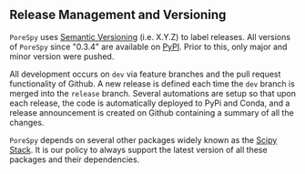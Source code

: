 ## Release Management and Versioning

`PoreSpy` uses [Semantic Versioning](http://semver.org) (i.e. X.Y.Z) to label releases.  All versions of `PoreSpy` since "0.3.4" are available on [PyPI](https://pypi.python.org/pypi).  Prior to this, only major and minor version were pushed.

All development occurs on `dev` via feature branches and the pull request functionality of Github. A new release is defined each time the `dev` branch is merged into the `release` branch. Several automations are setup so that upon each release, the code is automatically deployed to PyPi and Conda, and a release announcement is created on Github containing a summary of all the changes. 

`PoreSpy` depends on several other packages widely known as the [Scipy Stack](https://www.scipy.org/stackspec.html).  It is our policy to always support the latest version of all these packages and their dependencies.
